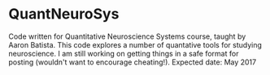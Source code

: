 # QuantNeuroSys
Code written for Quantitative Neuroscience Systems course, taught by Aaron Batista. This code explores a number of quantative tools for 
studying neuroscience. I am still working on getting things in a safe format for posting (wouldn't want to encourage cheating!).
Expected date: May 2017
